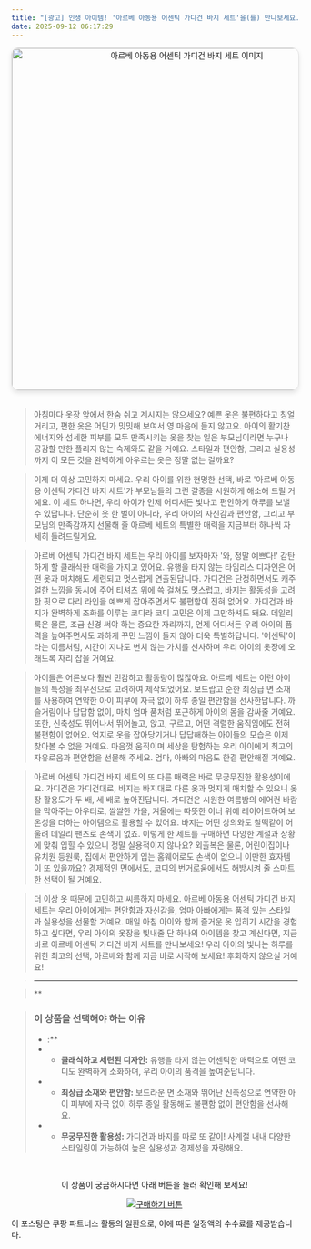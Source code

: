 ```yaml
---
title: "[광고] 인생 아이템! '아르베 아동용 어센틱 가디건 바지 세트'을(를) 만나보세요."
date: 2025-09-12 06:17:29
---
```


<div align="center">
    <a href="https://link.coupang.com/re/AFFSDP?lptag=AF8916626&pageKey=7099567684&itemId=17717807906&vendorItemId=85093467968&traceid=V0-153-879ea24f33a2be40&requestid=20250912151708871022567502&token=31850C%7CMIXED" target="_blank">
        <img src="https://ads-partners.coupang.com/image1/Wb2p2KMRr-wTvM5xWZRo_OxVtEL4Fk2r3oQF4ZhuGd0rh5dJs5lwVTe7XubrTKi9AhFv9MP5sVk-Xipsp0y-XPjuIPAZnMxuawhwyp6XzDBpN8iT7bGZKyO3moBybAuTEePnz56q2W-pd7iUZIAlA_4LvYN-UbP-_W4Pl2c2UX065gLQcz9S7IPWg-P47zAb9QCVUaDgTNhVbZWAGAuKWD8_SdoNHCHZDQkAzSRyc5q7fts52cSXICPj8P6y2-rKznaGmJP_nvGm1N-JHhEDVwsH6CtBkfSGo2AV0uL1q27ESLZ5lg==" alt="아르베 아동용 어센틱 가디건 바지 세트 이미지" width="600" style="max-width: 100%; height: auto; border-radius: 12px; border: 1px solid #e0e0e0; box-shadow: 0 4px 8px rgba(0,0,0,0.1);">
    </a>
</div>
<br>

> 아침마다 옷장 앞에서 한숨 쉬고 계시지는 않으세요? 예쁜 옷은 불편하다고 칭얼거리고, 편한 옷은 어딘가 밋밋해 보여서 영 마음에 들지 않고요. 아이의 활기찬 에너지와 섬세한 피부를 모두 만족시키는 옷을 찾는 일은 부모님이라면 누구나 공감할 만한 풀리지 않는 숙제와도 같을 거예요. 스타일과 편안함, 그리고 실용성까지 이 모든 것을 완벽하게 아우르는 옷은 정말 없는 걸까요?

> 이제 더 이상 고민하지 마세요. 우리 아이를 위한 현명한 선택, 바로 '아르베 아동용 어센틱 가디건 바지 세트'가 부모님들의 그런 갈증을 시원하게 해소해 드릴 거예요. 이 세트 하나면, 우리 아이가 언제 어디서든 빛나고 편안하게 하루를 보낼 수 있답니다. 단순히 옷 한 벌이 아니라, 우리 아이의 자신감과 편안함, 그리고 부모님의 만족감까지 선물해 줄 아르베 세트의 특별한 매력을 지금부터 하나씩 자세히 들려드릴게요.

> 아르베 어센틱 가디건 바지 세트는 우리 아이를 보자마자 '와, 정말 예쁘다!' 감탄하게 할 클래식한 매력을 가지고 있어요. 유행을 타지 않는 타임리스 디자인은 어떤 옷과 매치해도 세련되고 멋스럽게 연출된답니다. 가디건은 단정하면서도 캐주얼한 느낌을 동시에 주어 티셔츠 위에 쓱 걸쳐도 멋스럽고, 바지는 활동성을 고려한 핏으로 다리 라인을 예쁘게 잡아주면서도 불편함이 전혀 없어요. 가디건과 바지가 완벽하게 조화를 이루는 코디라 코디 고민은 이제 그만하셔도 돼요. 데일리룩은 물론, 조금 신경 써야 하는 중요한 자리까지, 언제 어디서든 우리 아이의 품격을 높여주면서도 과하게 꾸민 느낌이 들지 않아 더욱 특별하답니다. '어센틱'이라는 이름처럼, 시간이 지나도 변치 않는 가치를 선사하며 우리 아이의 옷장에 오래도록 자리 잡을 거예요.

> 아이들은 어른보다 훨씬 민감하고 활동량이 많잖아요. 아르베 세트는 이런 아이들의 특성을 최우선으로 고려하여 제작되었어요. 보드랍고 순한 최상급 면 소재를 사용하여 연약한 아이 피부에 자극 없이 하루 종일 편안함을 선사한답니다. 까슬거림이나 답답함 없이, 마치 엄마 품처럼 포근하게 아이의 몸을 감싸줄 거예요. 또한, 신축성도 뛰어나서 뛰어놀고, 앉고, 구르고, 어떤 격렬한 움직임에도 전혀 불편함이 없어요. 억지로 옷을 잡아당기거나 답답해하는 아이들의 모습은 이제 찾아볼 수 없을 거예요. 마음껏 움직이며 세상을 탐험하는 우리 아이에게 최고의 자유로움과 편안함을 선물해 주세요. 엄마, 아빠의 마음도 한결 편안해질 거예요.

> 아르베 어센틱 가디건 바지 세트의 또 다른 매력은 바로 무궁무진한 활용성이에요. 가디건은 가디건대로, 바지는 바지대로 다른 옷과 멋지게 매치할 수 있으니 옷장 활용도가 두 배, 세 배로 높아진답니다. 가디건은 시원한 여름밤의 에어컨 바람을 막아주는 아우터로, 쌀쌀한 가을, 겨울에는 따뜻한 이너 위에 레이어드하여 보온성을 더하는 아이템으로 활용할 수 있어요. 바지는 어떤 상의와도 찰떡같이 어울려 데일리 팬츠로 손색이 없죠. 이렇게 한 세트를 구매하면 다양한 계절과 상황에 맞춰 입힐 수 있으니 정말 실용적이지 않나요? 외출복은 물론, 어린이집이나 유치원 등원룩, 집에서 편안하게 입는 홈웨어로도 손색이 없으니 이만한 효자템이 또 있을까요? 경제적인 면에서도, 코디의 번거로움에서도 해방시켜 줄 스마트한 선택이 될 거예요.

> 더 이상 옷 때문에 고민하고 씨름하지 마세요. 아르베 아동용 어센틱 가디건 바지 세트는 우리 아이에게는 편안함과 자신감을, 엄마 아빠에게는 품격 있는 스타일과 실용성을 선물할 거예요. 매일 아침 아이와 함께 즐거운 옷 입히기 시간을 경험하고 싶다면, 우리 아이의 옷장을 빛내줄 단 하나의 아이템을 찾고 계신다면, 지금 바로 아르베 어센틱 가디건 바지 세트를 만나보세요! 우리 아이의 빛나는 하루를 위한 최고의 선택, 아르베와 함께 지금 바로 시작해 보세요! 후회하지 않으실 거예요!

> ---

> **


> ### 이 상품을 선택해야 하는 이유
> - :**
> - *   **클래식하고 세련된 디자인:** 유행을 타지 않는 어센틱한 매력으로 어떤 코디도 완벽하게 소화하며, 우리 아이의 품격을 높여준답니다.
> - *   **최상급 소재와 편안함:** 보드라운 면 소재와 뛰어난 신축성으로 연약한 아이 피부에 자극 없이 하루 종일 활동해도 불편함 없이 편안함을 선사해요.
> - *   **무궁무진한 활용성:** 가디건과 바지를 따로 또 같이! 사계절 내내 다양한 스타일링이 가능하여 높은 실용성과 경제성을 자랑해요.


<br>

<div align="center">
  <p>이 상품이 궁금하시다면 아래 버튼을 눌러 확인해 보세요!</p>
  <a href="https://link.coupang.com/re/AFFSDP?lptag=AF8916626&pageKey=7099567684&itemId=17717807906&vendorItemId=85093467968&traceid=V0-153-879ea24f33a2be40&requestid=20250912151708871022567502&token=31850C%7CMIXED" target="_blank">
    <img src="https://img.shields.io/badge/지금 바로 구매하기-FF5722?style=for-the-badge&logo=coupa&logoColor=white" alt="구매하기 버튼">
  </a>
</div>

이 포스팅은 쿠팡 파트너스 활동의 일환으로, 이에 따른 일정액의 수수료를 제공받습니다.
